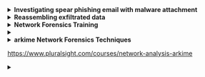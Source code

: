  
<details>
<summary><b>Investigating spear phishing email with malware attachment </b></summary>


My favorite search engine is [Duck Duck Go](https://duckduckgo.com "The best search engine for privacy").
</details>

 
<details>
<summary><b> Reassembling exfiltrated data</b></summary>

-----> https://infosecwriteups.com/how-i-hacked-into-a-telecom-network-part-1-getting-the-rce-167c2bb320e6</br>

https://www.mindpointgroup.com/blog/conducting-and-detecting-data-exfiltration </br>

https://www.upguard.com/blog/how-to-detect-data-exfiltration</br>

https://www.akamai.com/blog/security/akamais-real-time-detections-for-dns-exfiltration</br>

https://www.sciencedirect.com/topics/computer-science/exfiltrate-data</br>

https://www.cloudns.net/blog/dns-tunneling-attack-what-is-it-and-how-to-protect-ourselves/</br>

My favorite search engine is [Duck Duck Go](https://duckduckgo.com "The best search engine for privacy").
</details>


<details>
<summary><b>Network Forensics Training </b></summary>

https://www.sans.org/cyber-security-courses/advanced-network-forensics-threat-hunting-incident-response/</br>

https://www.udemy.com/course/certified-network-forensics-examiner-cnfe-part1-of-part2/</br>

https://app.letsdefend.io/training/lessons/network-forensics</br>

https://www.giac.org/certifications/network-forensic-analyst-gnfa/</br>

https://codered.eccouncil.org/course/getting-started-with-network-forensics?logged=false</br>

https://ditechsolutions.com/products/incident-response-and-network-forensics-training-boot-camp</br>

nice clasification of network forensic techniques : https://www.ucertify.com/p/network-forensic.html</br>

My favorite search engine is [Duck Duck Go](https://duckduckgo.com "The best search engine for privacy").
</details>

<details>
<summary><b> </b></summary>


My favorite search engine is [Duck Duck Go](https://duckduckgo.com "The best search engine for privacy").
</details>


<details>
<summary><b>arkime Network Forensics Techniques </b></summary>

https://www.careervira.com/en-US/course/network-analysis-with-arkime</br></br>

https://www.classcentral.com/course/pluralsight-network-analysis-arkime-44127</br></br>

https://s0cm0nkey.gitbook.io/s0cm0nkeys-security-reference-guide/blue-defense/packet-analysis</br></br>


My favorite search engine is [Duck Duck Go](https://duckduckgo.com "The best search engine for privacy").
</details>

https://www.pluralsight.com/courses/network-analysis-arkime</br>


 
<details>
<summary><b> </b></summary>


My favorite search engine is [Duck Duck Go](https://duckduckgo.com "The best search engine for privacy").
</details>